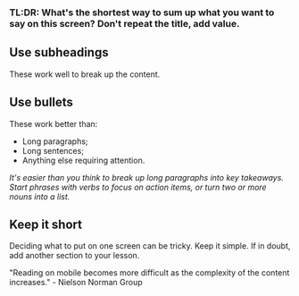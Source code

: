 [Title]: # (First card in a lesson)
[Order]: # (0)

### TL:DR: What's the shortest way to sum up what you want to say on this screen? Don't repeat the title, add value. 

## Use subheadings

These work well to break up the content. 

## Use bullets

These work better than: 
* Long paragraphs;
* Long sentences; 
* Anything else requiring attention. 

*It's easier than you think to break up long paragraphs into key takeaways. Start phrases with verbs to focus on action items, or turn two or more nouns into a list.*

## Keep it short

Deciding what to put on one screen can be tricky. Keep it simple. If in doubt, add another section to your lesson. 

"Reading on mobile becomes more difficult as the complexity of the content increases." - Nielson Norman Group
